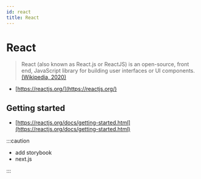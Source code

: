 ```yaml
---
id: react
title: React
---
```


# React

> React (also known as React.js or ReactJS) is an open-source, front end, JavaScript library for building user interfaces or UI components.
> [(Wikipedia, 2020)](<https://en.wikipedia.org/wiki/React_(web_framework)>)

- [https://reactjs.org/](https://reactjs.org/)

## Getting started

- [https://reactjs.org/docs/getting-started.html](https://reactjs.org/docs/getting-started.html)

:::caution

- add storybook
- next.js

:::
